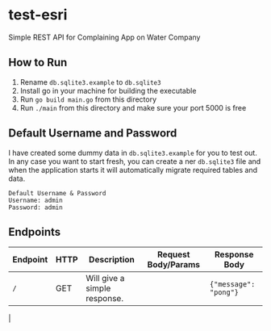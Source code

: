 # test-esri
Simple REST API for Complaining App on Water Company

## How to Run
1. Rename `db.sqlite3.example` to `db.sqlite3`
2. Install go in your machine for building the executable
3. Run `go build main.go` from this directory
4. Run `./main` from this directory and make sure your port 5000 is free

## Default Username and Password
I have created some dummy data in `db.sqlite3.example` for you to test out. In any case you want to start fresh, you can create a ner `db.sqlite3` file and when the application starts it will automatically migrate required tables and data.
```
Default Username & Password
Username: admin
Password: admin
```

## Endpoints

| Endpoint      | HTTP   | Description  | Request Body/Params | Response Body|
| ------------- | ------ | ---------------------- | ---------------------------------------------------------------- |----|
| `/`    | GET    | Will give a simple response.|  |`{"message": "pong"}`
|
